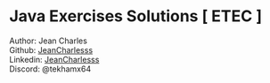 # Java Exercises Solutions [ ETEC ]

Author: Jean Charles  
Github: [JeanCharlesss](https://github.com/JeanCharlesss)  
Linkedin: [JeanCharlesss](https://www.linkedin.com/in/JeanCharlesss/)  
Discord: @tekhamx64
